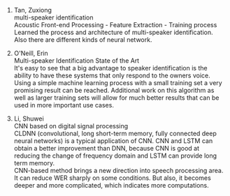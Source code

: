 1. Tan, Zuxiong         
multi-speaker identification         
Acoustic Front-end Processing - Feature Extraction - Training process    
Learned the process and architecture of multi-speaker identification. Also there are different kinds of neural network.    

2. O'Neill, Erin   
Multi-speaker Identification State of the Art    
It's easy to see that a big advantage to speaker identification is the ability to have these systems that only respond to the owners voice.        
Using a simple machine learning process with a small training set a very promising result can be reached.  Additional work on this algorithm as well as larger training sets will allow for much better results that can be used in more important use cases.     

3. Li, Shuwei    
CNN based on digital signal processing       
CLDNN (convolutional, long short-term memory, fully connected deep neural networks) is a typical application of CNN. CNN and LSTM can obtain a better improvement than DNN, because CNN is good at reducing the change of frequency domain and LSTM can provide long term memory.       
CNN-based method brings a new direction into speech processing area. It can reduce WER sharply on some conditions. But also, it becomes deeper and more complicated, which indicates more computations.       
